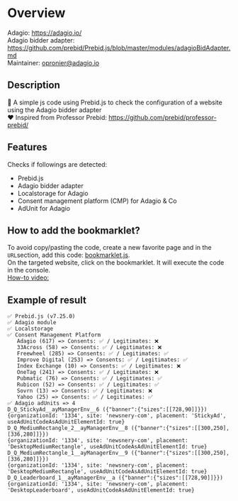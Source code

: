 # Overview
Adagio: https://adagio.io/  
Adagio bidder adapter: https://github.com/prebid/Prebid.js/blob/master/modules/adagioBidAdapter.md   
Maintainer: opronier@adagio.io  

## Description
📝 A simple js code using Prebid.js to check the configuration of a website using the Adagio bidder adapter  
❤️ Inspired from Professor Prebid: https://github.com/prebid/professor-prebid/  

## Features
Checks if followings are detected:  
- Prebid.js
- Adagio bidder adapter
- Localstorage for Adagio
- Consent management platform (CMP) for Adagio & Co
- AdUnit for Adagio

## How to add the bookmarklet?
To avoid copy/pasting the code, create a new favorite page and in the `URL`section, add this code: [bookmarklet.js](https://github.com/opradg/adagio-checker/blob/main/bookmarklet.js).  
On the targeted website, click on the bookmarklet. It will execute the code in the console.   
[How-to video:](https://www.loom.com/share/5e4d8a7f3eac4464aaaeb4c3449ea42e)

## Example of result
```
✅ Prebid.js (v7.25.0)
✅ Adagio module
✅ Localstorage
✅ Consent Management Platform
   Adagio (617) => Consents: ✅ / Legitimates: ❌
   33Across (58) => Consents: ✅ / Legitimates: ❌
   Freewheel (285) => Consents: ✅ / Legitimates: ✅
   Improve Digital (253) => Consents: ✅ / Legitimates: ✅
   Index Exchange (10) => Consents: ✅ / Legitimates: ❌
   OneTag (241) => Consents: ✅ / Legitimates: ❌
   Pubmatic (76) => Consents: ✅ / Legitimates: ✅
   Rubicon (52) => Consents: ✅ / Legitimates: ✅
   Sovrn (13) => Consents: ✅ / Legitimates: ❌
   Yahoo (25) => Consents: ✅ / Legitimates: ✅
✅ Adagio adUnits => 4
D_Q_StickyAd__ayManagerEnv__6 ({"banner":{"sizes":[[728,90]]}})
{organizationId: '1334', site: 'newsnery-com', placement: 'StickyAd', useAdUnitCodeAsAdUnitElementId: true}
D_Q_MediumRectangle_2__ayManagerEnv__8 ({"banner":{"sizes":[[300,250],[336,280]]}})
{organizationId: '1334', site: 'newsnery-com', placement: 'DesktopMediumRectangle', useAdUnitCodeAsAdUnitElementId: true}
D_Q_MediumRectangle_1__ayManagerEnv__9 ({"banner":{"sizes":[[300,250],[336,280]]}})
{organizationId: '1334', site: 'newsnery-com', placement: 'DesktopMediumRectangle', useAdUnitCodeAsAdUnitElementId: true}
D_Q_Leaderboard_1__ayManagerEnv__a ({"banner":{"sizes":[[728,90]]}})
{organizationId: '1334', site: 'newsnery-com', placement: 'DesktopLeaderboard', useAdUnitCodeAsAdUnitElementId: true}
```
